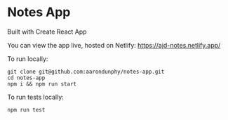 # Notes App

Built with Create React App

You can view the app live, hosted on Netlify: https://ajd-notes.netlify.app/

To run locally:
```
git clone git@github.com:aarondunphy/notes-app.git
cd notes-app
npm i && npm run start
```

To run tests locally:
```
npm run test
```